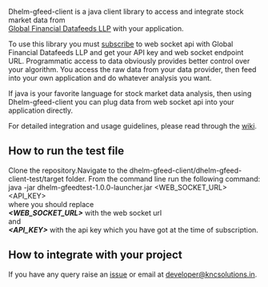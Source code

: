 Dhelm-gfeed-client is a java client library to access and integrate stock market data from  
[Global Financial Datafeeds LLP](https://globaldatafeeds.in/) with your application.

To use this library you must [subscribe](https://globaldatafeeds.in/api/) to web socket api with Global Financial Datafeeds LLP and get your API key and web socket endpoint URL. Programmatic access to data obviously provides better control over your algorithm. You access the raw data from your data provider, then feed into your own application and do whatever analysis you want.

If java is your favorite language for stock market data analysis, then using Dhelm-gfeed-client you can plug data from web socket api into your application directly.

For detailed integration and usage guidelines, please read through the [wiki](https://github.com/kncsolutions/dhelm-gfeed-client/wiki).

## How to run the test file
Clone the repository.Navigate to the dhelm-gfeed-client/dhelm-gfeed-client-test/target folder.
From the command line run the following command:<br/>
java -jar dhelm-gfeedtest-1.0.0-launcher.jar <WEB_SOCKET_URL> <API_KEY><br/>
where you should replace<br/>
_**<WEB_SOCKET_URL>**_ with the web socket url<br/>
and<br/>
_**<API_KEY>**_ with the api key which you have got at the time of subscription.<br/>

## How to integrate with your project

If you have any query raise an [issue](https://github.com/kncsolutions/dhelm-gfeed-client/issues) or email at developer@kncsolutions.in.

